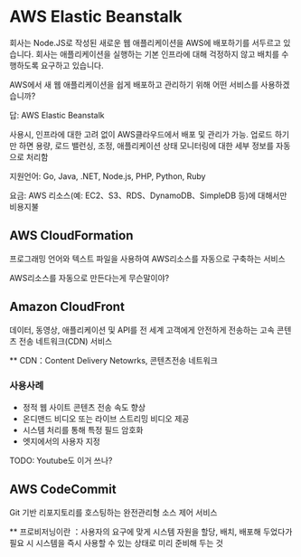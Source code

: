 # AWS Elastic Beanstalk
회사는 Node.JS로 작성된 새로운 웹 애플리케이션을 AWS에 배포하기를 서두르고 있습니다. 회사는 애플리케이션을 실행하는 기본 인프라에 대해 걱정하지 않고 배치를 수행하도록 요구하고 있습니다.

AWS에서 새 웹 애플리케이션을 쉽게 배포하고 관리하기 위해 어떤 서비스를 사용하겠습니까?

답: AWS Elastic Beanstalk

사용시, 인프라에 대한 고려 없이 AWS클라우드에서 배포 및 관리가 가능. 업로드 하기만 하면 용량, 로드 밸런싱, 조정, 애플리케이션 상태 모니터링에 대한 세부 정보를 자동으로 처리함

지원언어: Go, Java, .NET, Node.js, PHP, Python, Ruby

요금: AWS 리소스(예: EC2、S3、RDS、DynamoDB、SimpleDB 등)에 대해서만 비용지불


## AWS CloudFormation
프로그래밍 언어와 텍스트 파일을 사용하여 AWS리소스를 자동으로 구축하는 서비스

AWS리소스를 자동으로 만든다는게 무슨말이야?


## Amazon CloudFront
데이터, 동영상, 애플리케이션 및 API를 전 세계 고객에게 안전하게 전송하는 고속 콘텐츠 전송 네트워크(CDN) 서비스

** CDN：Content Delivery Netowrks, 콘텐츠전송 네트워크

### 사용사례
- 정적 웹 사이트 콘텐츠 전송 속도 향상
- 온디맨드 비디오 또는 라이브 스트리밍 비디오 제공
- 시스템 처리를 통해 특정 필드 암호화
- 엣지에서의 사용자 지정

TODO: Youtube도 이거 쓰나?

## AWS CodeCommit
Git 기반 리포지토리를 호스팅하는 완전관리형 소스 제어 서비스



** 프로비저닝이란
：사용자의 요구에 맞게 시스템 자원을 할당, 배치, 배포해 두었다가 필요 시 시스템을 즉시 사용할 수 있는 상태로 미리 준비해 두는 것
